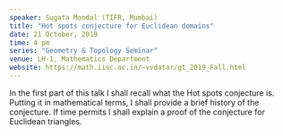 ```yaml
---
speaker: Sugata Mondal (TIFR, Mumbai)
title: "Hot spots conjecture for Euclidean domains"
date: 21 October, 2019
time: 4 pm
series: "Geometry & Topology Seminar"
venue: LH-1, Mathematics Department
website: https://math.iisc.ac.in/~vvdatar/gt_2019_Fall.html
---
```


In the first part of this talk I shall recall what the Hot spots
conjecture is. Putting it in mathematical terms, I shall provide a brief
history of the conjecture. If time permits I shall explain a proof of the
conjecture for Euclidean triangles.
